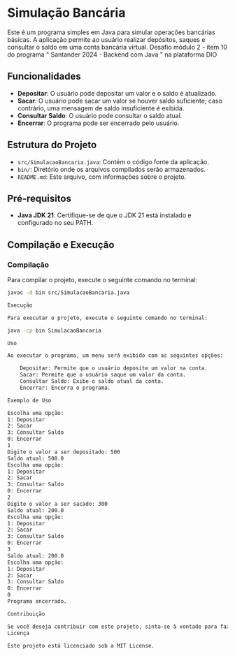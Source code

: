 # Simulação Bancária

Este é um programa simples em Java para simular operações bancárias básicas. A aplicação permite ao usuário realizar depósitos, saques e consultar o saldo em uma conta bancária virtual. Desafio módulo 2 - item 10 do programa " Santander 2024 - Backend com Java " na plataforma DIO

## Funcionalidades

- **Depositar**: O usuário pode depositar um valor e o saldo é atualizado.
- **Sacar**: O usuário pode sacar um valor se houver saldo suficiente; caso contrário, uma mensagem de saldo insuficiente é exibida.
- **Consultar Saldo**: O usuário pode consultar o saldo atual.
- **Encerrar**: O programa pode ser encerrado pelo usuário.

## Estrutura do Projeto

- `src/SimulacaoBancaria.java`: Contém o código fonte da aplicação.
- `bin/`: Diretório onde os arquivos compilados serão armazenados.
- `README.md`: Este arquivo, com informações sobre o projeto.

## Pré-requisitos

- **Java JDK 21**: Certifique-se de que o JDK 21 está instalado e configurado no seu PATH.

## Compilação e Execução

### Compilação

Para compilar o projeto, execute o seguinte comando no terminal:

```sh
javac -d bin src/SimulacaoBancaria.java

Execução

Para executar o projeto, execute o seguinte comando no terminal:

java -cp bin SimulacaoBancaria

Uso

Ao executar o programa, um menu será exibido com as seguintes opções:

    Depositar: Permite que o usuário deposite um valor na conta.
    Sacar: Permite que o usuário saque um valor da conta.
    Consultar Saldo: Exibe o saldo atual da conta.
    Encerrar: Encerra o programa.

Exemplo de Uso

Escolha uma opção:
1: Depositar
2: Sacar
3: Consultar Saldo
0: Encerrar
1
Digite o valor a ser depositado: 500
Saldo atual: 500.0
Escolha uma opção:
1: Depositar
2: Sacar
3: Consultar Saldo
0: Encerrar
2
Digite o valor a ser sacado: 300
Saldo atual: 200.0
Escolha uma opção:
1: Depositar
2: Sacar
3: Consultar Saldo
0: Encerrar
3
Saldo atual: 200.0
Escolha uma opção:
1: Depositar
2: Sacar
3: Consultar Saldo
0: Encerrar
0
Programa encerrado.

Contribuição

Se você deseja contribuir com este projeto, sinta-se à vontade para fazer um fork do repositório e enviar pull requests.
Licença

Este projeto está licenciado sob a MIT License.
